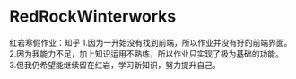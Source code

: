 # RedRockWinterworks
红岩寒假作业：知乎
1.因为一开始没有找到前端，所以作业并没有好的前端界面。
2.因为我能力不足，加上知识运用不熟练，所以作业只实现了极为基础的功能。
3.但我仍希望能继续留在红岩，学习新知识，努力提升自己。

